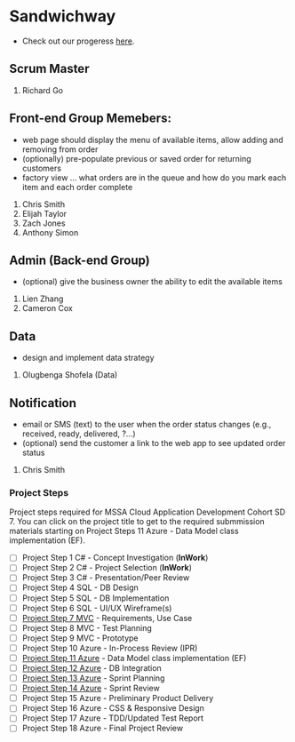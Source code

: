 # Sandwichway
- Check out our progeress [here](https://github.com/gowebUSA/MSSA-Group-Project/wiki/Log).

## Scrum Master
1. Richard Go

## Front-end Group Memebers:
- web page should display the menu of available items, allow adding and removing from order 
- (optionally) pre-populate previous or saved order for returning customers
- factory view ... what orders are in the queue and how do you mark each item and each order complete

1. Chris Smith
2. Elijah Taylor
3. Zach Jones
4. Anthony Simon

## Admin (Back-end Group)
- (optional) give the business owner the ability to edit the available items
1. Lien Zhang
2. Cameron Cox

## Data
- design and implement data strategy 
1. Olugbenga Shofela (Data)

## Notification
- email or SMS (text) to the user when the order status changes (e.g., received, ready, delivered, ?...)
- (optional) send the customer a link to the web app to see updated order status
1. Chris Smith

### Project Steps
Project steps required for MSSA Cloud Application Development Cohort SD 7. You can click on the project title to get to the required submmission materials starting on Project Steps 11 Azure - Data Model class implementation (EF).
- [ ] Project Step 1 C# - Concept Investigation (**InWork**)
- [ ] Project Step 2 C# - Project Selection (**InWork**)
- [ ] Project Step 3 C# - Presentation/Peer Review
- [ ] Project Step 4 SQL - DB Design
- [ ] Project Step 5 SQL - DB Implementation
- [ ] Project Step 6 SQL - UI/UX Wireframe(s)
- [ ] [Project Step 7 MVC]() - Requirements, Use Case
- [ ] Project Step 8 MVC - Test Planning
- [ ] Project Step 9 MVC - Prototype
- [ ] Project Step 10 Azure - In-Process Review (IPR)
- [ ] [Project Step 11 Azure]() - Data Model class implementation (EF)
- [ ] [Project Step 12 Azure]() - DB Integration
- [ ] [Project Step 13 Azure]() - Sprint Planning 
- [ ] [Project Step 14 Azure]() - Sprint Review 
- [ ] Project Step 15 Azure - Preliminary Product Delivery
- [ ] Project Step 16 Azure - CSS & Responsive Design
- [ ] Project Step 17 Azure - TDD/Updated Test Report
- [ ] Project Step 18 Azure - Final Project Review
